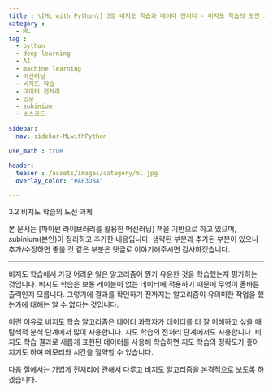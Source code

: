 ```yaml
---
title : \[ML with Python\] 3장 비지도 학습과 데이터 전처리 - 비지도 학습의 도전 과제
category :
  - ML
tag :
  - python
  - deep-learning
  - AI
  - machine learning
  - 머신러닝
  - 비지도 학습
  - 데이터 전처리
  - 입문
  - subinium
  - 소스코드

sidebar:
  nav: sidebar-MLwithPython

use_math : true

header:
  teaser : /assets/images/category/ml.jpg
  overlay_color: "#AF3D8A"

---
```


3.2 비지도 학습의 도전 과제

본 문서는 [파이썬 라이브러리를 활용한 머신러닝] 책을 기반으로 하고 있으며, subinium(본인)이 정리하고 추가한 내용입니다. 생략된 부분과 추가된 부분이 있으니 추가/수정하면 좋을 것 같은 부분은 댓글로 이야기해주시면 감사하겠습니다.

---

비지도 학습에서 가장 어려운 일은 알고리즘이 뭔가 유용한 것을 학습했는지 평가하는 것입니다.
비지도 학습은 보통 레이블이 없는 데이터에 적용하기 때문에 무엇이 올바른 출력인지 모릅니다.
그렇기에 결과를 확인하기 전까지는 알고리즘이 유의미한 작업을 했는가에 대해는 알 수 없다는 것입니다.

이런 이유로 비지도 학습 알고리즘은 데이터 과학자가 데이터를 더 잘 이해하고 싶을 때 탐색적 분석 단계에서 많이 사용합니다.
지도 학습의 전처리 단계에서도 사용합니다. 비지도 학습 결과로 새롭게 표현된 데이터를 사용해 학습하면 지도 학습의 정확도가 좋아지기도 하며 메모리와 시간을 절약할 수 있습니다.

다음 절에서는 가볍게 전처리에 관해서 다루고 비지도 알고리즘을 본격적으로 보도록 하겠습니다.
